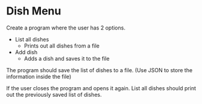 # Dish Menu

Create a program where the user has 2 options.

* List all dishes
    * Prints out all dishes from a file
* Add dish
    * Adds a dish and saves it to the file

The program should save the list of dishes to a file. (Use JSON to store the information inside the file)

If the user closes the program and opens it again. List all dishes should print out the previously saved list of dishes.


